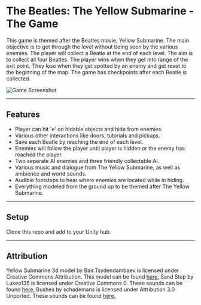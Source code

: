 The Beatles: The Yellow Submarine - The Game
============

This game is themed after the Beatles movie, Yellow Submarine. The main objective is to get through the level without being seen by the various enemies. The player will collect a Beatle at the end of each level. The aim is to collect all four Beatles. The player wins when they get into range of the exit point. They lose when they get spotted by an enemy and get reset to the beginning of the map. The game has checkpoints after each Beatle is collected. 


![Game Screenshot](https://www.colbehr.com/img/Beatles.png)

---

## Features
- Player can hit 'e' on hidable objects and hide from enemies.
- Various other interactions like doors, tutorials and pickups.
- Save each Beatle by reaching the end of each level.
- Enemies will follow the player until player is hidden or the enemy has reached the player.
- Two seperate AI enemies and three friendly collectable AI.
- Various music and dialogue from The Yellow Submarine, as well as ambience and world sounds.
- Audible footsteps to hear where enemies are located while in hiding.
- Everything modeled from the ground up to be themed after The Yellow Submarine.

---

## Setup
Clone this repo and add to your Unity hub.

---

## Attribution

Yellow Submarine 3d model by Bair.Tsydendambaev is licensed under Creative Commons Attribution. This model can be found [here.](https://sketchfab.com/3d-models/yellow-submarine-69f40eb492eb46da9e39ed0f7aeaecd0)
Sand Step by Lukeo135 is licensed under Creative Commons 0. These sounds can be found [here.](https://freesound.org/people/Lukeo135/sounds/540728/)
Bushes by schademans is licensed under Attribution 3.0 Unported. These sounds can be found [here.](https://freesound.org/people/schademans/sounds/2593/)